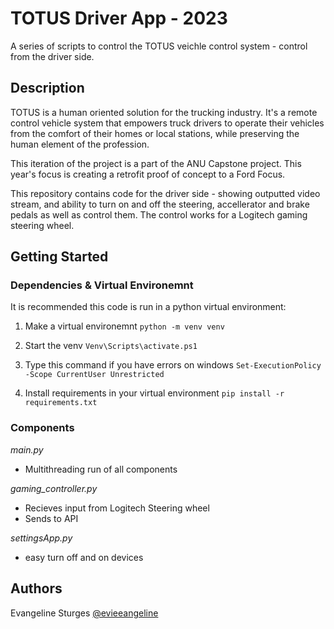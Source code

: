 # TOTUS Driver App - 2023

A series of scripts to control the TOTUS veichle control system - control from the driver side. 

## Description

TOTUS is a human oriented solution for the trucking industry. It's a remote control vehicle system that empowers truck drivers to operate their vehicles from the comfort of their homes or local stations, while preserving the human element of the profession. 

This iteration of the project is a part of the ANU Capstone project. This year's focus is creating a retrofit proof of concept to a Ford Focus. 

This repository contains code for the driver side - showing outputted video stream, and ability to turn on and off the steering, accellerator and brake pedals as well as control them. 
The control works for a Logitech gaming steering wheel. 

## Getting Started

### Dependencies & Virtual Environemnt

It is recommended this code is run in a python virtual environment: 

1. Make a virtual environemnt
`python -m venv venv`

2. Start the venv
`Venv\Scripts\activate.ps1`

3. Type this command if you have errors on windows
`Set-ExecutionPolicy -Scope CurrentUser Unrestricted`

4. Install requirements in your virtual environment
`pip install -r requirements.txt`

### Components

*main.py* 
* Multithreading run of all components

*gaming_controller.py*
* Recieves input from Logitech Steering wheel
* Sends to API 

*settingsApp.py*
* easy turn off and on devices

## Authors

Evangeline Sturges
[@evieeangeline](https://github.com/evieeangeline/evieeangeline.github.io)
